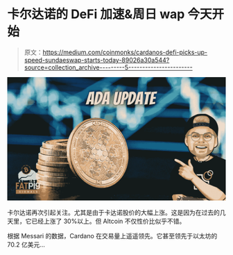 # 卡尔达诺的 DeFi 加速&周日 wap 今天开始

> 原文：<https://medium.com/coinmonks/cardanos-defi-picks-up-speed-sundaeswap-starts-today-89026a30a544?source=collection_archive---------5----------------------->

![](img/88bf7b3cfce5d4fbe2a3379fbd0bfb6e.png)

卡尔达诺再次引起关注。尤其是由于卡达诺股价的大幅上涨。这是因为在过去的几天里，它已经上涨了 30%以上。但 Altcoin 不仅性价比似乎不错。

根据 Messari 的数据，Cardano 在交易量上遥遥领先。它甚至领先于以太坊的 70.2 亿美元…